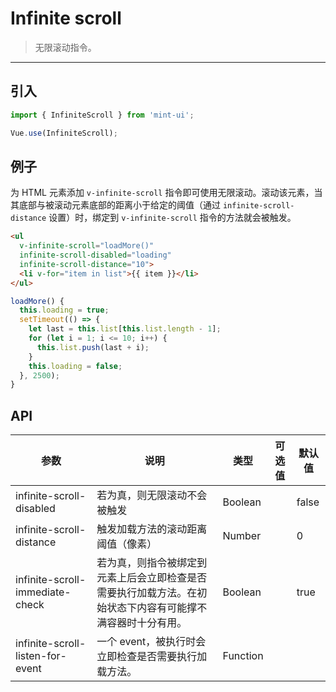 # Infinite scroll

> 无限滚动指令。

-------------

## 引入

```javascript
import { InfiniteScroll } from 'mint-ui';

Vue.use(InfiniteScroll);
```

## 例子

为 HTML 元素添加 `v-infinite-scroll` 指令即可使用无限滚动。滚动该元素，当其底部与被滚动元素底部的距离小于给定的阈值（通过 `infinite-scroll-distance` 设置）时，绑定到 `v-infinite-scroll` 指令的方法就会被触发。

```html
<ul
  v-infinite-scroll="loadMore()"
  infinite-scroll-disabled="loading"
  infinite-scroll-distance="10">
  <li v-for="item in list">{{ item }}</li>
</ul>
```

```javascript
loadMore() {
  this.loading = true;
  setTimeout(() => {
    let last = this.list[this.list.length - 1];
    for (let i = 1; i <= 10; i++) {
      this.list.push(last + i);
    }
    this.loading = false;
  }, 2500);
}
```

## API
| 参数 | 说明 | 类型 | 可选值 | 默认值 |
|------|-------|---------|-------|--------|
| infinite-scroll-disabled | 若为真，则无限滚动不会被触发 | Boolean | | false |
| infinite-scroll-distance | 触发加载方法的滚动距离阈值（像素） | Number | | 0 |
| infinite-scroll-immediate-check | 若为真，则指令被绑定到元素上后会立即检查是否需要执行加载方法。在初始状态下内容有可能撑不满容器时十分有用。 | Boolean | | true |
| infinite-scroll-listen-for-event | 一个 event，被执行时会立即检查是否需要执行加载方法。 | Function | | |
